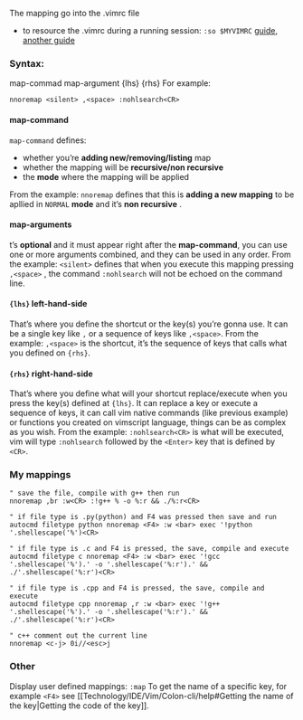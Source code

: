 The mapping go into the .vimrc file
- to resource the .vimrc during a running session: `:so $MYVIMRC`
[guide](https://alldrops.info/posts/vim-drops/2018-05-15_understand-vim-mappings-and-create-your-own-shortcuts/), [another guide](https://dev.to/iggredible/basic-vim-mapping-5ahj)
### Syntax:
map-commad map-argument {lhs} {rhs}
For example:
```
nnoremap <silent> ,<space> :nohlsearch<CR>
```
#### map-command
`map-command` defines:
- whether you’re **adding new/removing/listing** map
- whether the mapping will be **recursive/non recursive**
- the **mode** where the mapping will be applied

From the example:
`nnoremap` defines that this is **adding a new mapping** to be apllied in `NORMAL` **mode** and it’s **non recursive** .
#### map-arguments
t’s **optional** and it must appear right after the **map-command**, you can use one or more arguments combined, and they can be used in any order.
From the example:
`<silent>` defines that when you execute this mapping pressing `,<space>` , the command `:nohlsearch` will not be echoed on the command line.
#### `{lhs}` left-hand-side
That’s where you define the shortcut or the key(s) you’re gonna use. It can be a single key like `,` or a sequence of keys like `,<space>`.
From the example:
`,<space>` is the shortcut, it’s the sequence of keys that calls what you defined on `{rhs}`.
#### `{rhs}` right-hand-side
That’s where you define what will your shortcut replace/execute when you press the key(s) defined at `{lhs}`. It can replace a key or execute a sequence of keys, it can call vim native commands (like previous example) or functions you created on vimscript language, things can be as complex as you wish.
From the example:
`:nohlsearch<CR>` is what will be executed, vim will type `:nohlsearch` followed by the `<Enter>` key that is defined by `<CR>`.

### My mappings
```.vimrc
" save the file, compile with g++ then run
nnoremap ,br :w<CR> :!g++ % -o %:r && ./%:r<CR>

" if file type is .py(python) and F4 was pressed then save and run
autocmd filetype python nnoremap <F4> :w <bar> exec '!python '.shellescape('%')<CR>

" if file type is .c and F4 is pressed, the save, compile and execute
autocmd filetype c nnoremap <F4> :w <bar> exec '!gcc '.shellescape('%').' -o '.shellescape('%:r').' && ./'.shellescape('%:r')<CR>

" if file type is .cpp and F4 is pressed, the save, compile and execute
autocmd filetype cpp nnoremap ,r :w <bar> exec '!g++ '.shellescape('%').' -o '.shellescape('%:r').' && ./'.shellescape('%:r')<CR>

" c++ comment out the current line 
nnoremap <c-j> 0i//<esc>j
```

### Other
Display user defined mappings: `:map`
To get the name of a specific key, for example `<F4>` see [[Technology/IDE/Vim/Colon-cli/help#Getting the name of the key|Getting the code of the key]].
